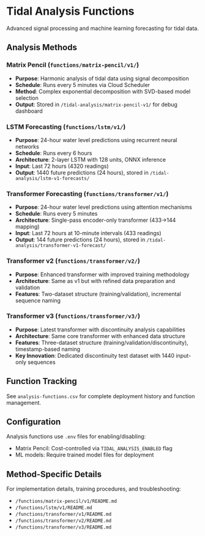 # Tidal Analysis Functions

Advanced signal processing and machine learning forecasting for tidal data.

## Analysis Methods

### Matrix Pencil (`functions/matrix-pencil/v1/`)
- **Purpose**: Harmonic analysis of tidal data using signal decomposition
- **Schedule**: Runs every 5 minutes via Cloud Scheduler
- **Method**: Complex exponential decomposition with SVD-based model selection
- **Output**: Stored in `/tidal-analysis/matrix-pencil-v1/` for debug dashboard

### LSTM Forecasting (`functions/lstm/v1/`)
- **Purpose**: 24-hour water level predictions using recurrent neural networks
- **Schedule**: Runs every 6 hours
- **Architecture**: 2-layer LSTM with 128 units, ONNX inference
- **Input**: Last 72 hours (4320 readings)
- **Output**: 1440 future predictions (24 hours), stored in `/tidal-analysis/lstm-v1-forecasts/`

### Transformer Forecasting (`functions/transformer/v1/`)
- **Purpose**: 24-hour water level predictions using attention mechanisms
- **Schedule**: Runs every 5 minutes
- **Architecture**: Single-pass encoder-only transformer (433→144 mapping)
- **Input**: Last 72 hours at 10-minute intervals (433 readings)
- **Output**: 144 future predictions (24 hours), stored in `/tidal-analysis/transformer-v1-forecast/`

### Transformer v2 (`functions/transformer/v2/`)
- **Purpose**: Enhanced transformer with improved training methodology
- **Architecture**: Same as v1 but with refined data preparation and validation
- **Features**: Two-dataset structure (training/validation), incremental sequence naming

### Transformer v3 (`functions/transformer/v3/`)
- **Purpose**: Latest transformer with discontinuity analysis capabilities
- **Architecture**: Same core transformer with enhanced data structure
- **Features**: Three-dataset structure (training/validation/discontinuity), timestamp-based naming
- **Key Innovation**: Dedicated discontinuity test dataset with 1440 input-only sequences

## Function Tracking

See `analysis-functions.csv` for complete deployment history and function management.

## Configuration

Analysis functions use `.env` files for enabling/disabling:
- Matrix Pencil: Cost-controlled via `TIDAL_ANALYSIS_ENABLED` flag
- ML models: Require trained model files for deployment

## Method-Specific Details

For implementation details, training procedures, and troubleshooting:
- `/functions/matrix-pencil/v1/README.md`
- `/functions/lstm/v1/README.md`
- `/functions/transformer/v1/README.md`
- `/functions/transformer/v2/README.md`
- `/functions/transformer/v3/README.md`